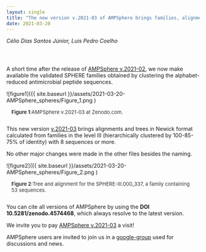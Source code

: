 ```yaml
---
layout: single
title: "The new version v.2021-03 of AMPSphere brings families, alignments and trees"
date: 2021-03-20
---
```

<style>
div.caption {
    font-size: small;
    color: #333333;
    padding-bottom:1em;
    padding-left:1em;
    padding-right:1em;
    padding-top:0em;
}
</style>

_Célio Dias Santos Júnior, Luis Pedro Coelho_

<div style="padding: 1em" markdown="1">

</div>

A short time after the release of [AMPSphere v.2021-02](https://zenodo.org/record/4574469#.YFT-URERWV4), we now make available the validated SPHERE families obtained by clustering the alphabet-reduced antimicrobial peptide sequences.

![figure1]({{ site.baseurl }}/assets/2021-03-20-AMPSphere_spheres/Figure_1.png )

<div class="caption"><b>Figure 1</b>:AMPSphere v.2021-03 at Zenodo.com.</div>

This new version [v.2021-03](https://zenodo.org/record/4606582#.YFT-rhERWV4) brings alignments and trees in Newick format calculated from families in the level III (hierarchically clustered by 100-85-75% of identity) with 8 sequences or more.

No other major changes were made in the other files besides the naming.

![figure2]({{ site.baseurl }}/assets/2021-03-20-AMPSphere_spheres/Figure_2.png )

<div class="caption"><b>Figure 2</b>:Tree and alignment for the SPHERE-III.000_337, a family containing 53 sequences.</div>

You can cite all versions of AMPSphere by using the **DOI 10.5281/zenodo.4574468**, which always resolve to the latest version.

We invite you to pay [AMPSphere v.2021-03](https://zenodo.org/record/4606582#.YFT-rhERWV4) a visit!

AMPSphere users are invited to join us in a [google-group](https://groups.google.com/g/ampsphere-users) used for discussions and news.
